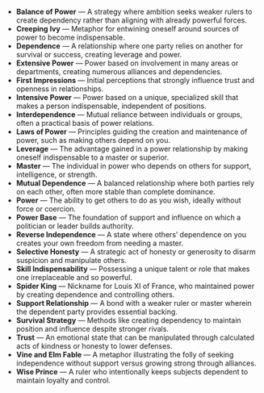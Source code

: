 - **Balance of Power** — A strategy where ambition seeks weaker rulers to create dependency rather than aligning with already powerful forces.  
- **Creeping Ivy** — Metaphor for entwining oneself around sources of power to become indispensable.  
- **Dependence** — A relationship where one party relies on another for survival or success, creating leverage and power.  
- **Extensive Power** — Power based on involvement in many areas or departments, creating numerous alliances and dependencies.  
- **First Impressions** — Initial perceptions that strongly influence trust and openness in relationships.  
- **Intensive Power** — Power based on a unique, specialized skill that makes a person indispensable, independent of positions.  
- **Interdependence** — Mutual reliance between individuals or groups, often a practical basis of power relations.  
- **Laws of Power** — Principles guiding the creation and maintenance of power, such as making others depend on you.  
- **Leverage** — The advantage gained in a power relationship by making oneself indispensable to a master or superior.  
- **Master** — The individual in power who depends on others for support, intelligence, or strength.  
- **Mutual Dependence** — A balanced relationship where both parties rely on each other, often more stable than complete dominance.  
- **Power** — The ability to get others to do as you wish, ideally without force or coercion.  
- **Power Base** — The foundation of support and influence on which a politician or leader builds authority.  
- **Reverse Independence** — A state where others’ dependence on you creates your own freedom from needing a master.  
- **Selective Honesty** — A strategic act of honesty or generosity to disarm suspicion and manipulate others.  
- **Skill Indispensability** — Possessing a unique talent or role that makes one irreplaceable and so powerful.  
- **Spider King** — Nickname for Louis XI of France, who maintained power by creating dependence and controlling others.  
- **Support Relationship** — A bond with a weaker ruler or master wherein the dependent party provides essential backing.  
- **Survival Strategy** — Methods like creating dependency to maintain position and influence despite stronger rivals.  
- **Trust** — An emotional state that can be manipulated through calculated acts of kindness or honesty to lower defenses.  
- **Vine and Elm Fable** — A metaphor illustrating the folly of seeking independence without support versus growing strong through alliances.  
- **Wise Prince** — A ruler who intentionally keeps subjects dependent to maintain loyalty and control.
